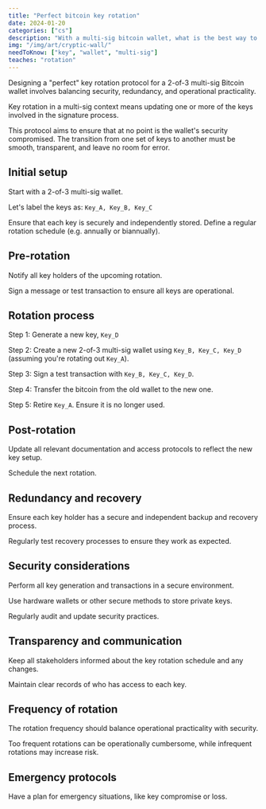 ```yaml
---
title: "Perfect bitcoin key rotation"
date: 2024-01-20
categories: ["cs"]
description: "With a multi-sig bitcoin wallet, what is the best way to safely rotate your keys?"
img: "/img/art/cryptic-wall/"
needToKnow: ["key", "wallet", "multi-sig"]
teaches: "rotation"
---
```

Designing a "perfect" key rotation protocol for a 2-of-3 multi-sig Bitcoin wallet involves balancing security, redundancy, and operational practicality.

Key rotation in a multi-sig context means updating one or more of the keys involved in the signature process.

This protocol aims to ensure that at no point is the wallet's security compromised. The transition from one set of keys to another must be smooth, transparent, and leave no room for error.

## Initial setup

Start with a 2-of-3 multi-sig wallet.

Let's label the keys as: `Key_A, Key_B, Key_C`

Ensure that each key is securely and independently stored.
Define a regular rotation schedule (e.g. annually or biannually).

## Pre-rotation

Notify all key holders of the upcoming rotation.

Sign a message or test transaction to ensure all keys are operational.

## Rotation process

Step 1: Generate a new key, `Key_D`

Step 2: Create a new 2-of-3 multi-sig wallet using `Key_B, Key_C, Key_D` (assuming you're rotating out `Key_A`).

Step 3: Sign a test transaction with `Key_B, Key_C, Key_D`.

Step 4: Transfer the bitcoin from the old wallet to the new one.

Step 5: Retire `Key_A`. Ensure it is no longer used.

## Post-rotation

Update all relevant documentation and access protocols to reflect the new key setup.

Schedule the next rotation.

## Redundancy and recovery

Ensure each key holder has a secure and independent backup and recovery process.

Regularly test recovery processes to ensure they work as expected.

## Security considerations

Perform all key generation and transactions in a secure environment.

Use hardware wallets or other secure methods to store private keys.

Regularly audit and update security practices.

## Transparency and communication

Keep all stakeholders informed about the key rotation schedule and any changes.

Maintain clear records of who has access to each key.

## Frequency of rotation

The rotation frequency should balance operational practicality with security.

Too frequent rotations can be operationally cumbersome, while infrequent rotations may increase risk.

## Emergency protocols

Have a plan for emergency situations, like key compromise or loss.
